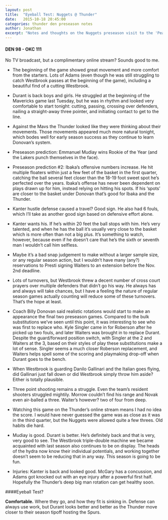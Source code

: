 ```yaml
---
layout: post
title:  "Eyeball Test: Nuggets @ Thunder"
date:   2015-10-18 20:45:00
categories: thunder den preseason notes
author: Jonathan
excerpt: "Notes and thoughts on the Nuggets preseason visit to the 'Peake..."
---
```


#### DEN 98 - OKC 111

No TV broadcast, but a complimentary online stream? Sounds good to me.

- The beginning of the game showed great movement and more comfort from the starters. Lots of Adams (even though he was still struggling to catch Westbrook passes at the beginning of the game), including a beautiful find of a cutting Westbrook.

- Durant is back boys and girls. He struggled at the beginning of the Mavericks game last Tuesday, but he was in rhythm and looked very comfortable to start tonight: cutting, passing, crossing over defenders, nailing a straight-away three pointer, and initiating contact to get to the line.

- Against the Mavs the Thunder looked like they were thinking about their movements. Those movements appeared much more natural tonight, which bodes well for early season success as they continue to learn Donovan’s system.

- Preseason prediction: Emmanuel Mudiay wins Rookie of the Year (and the Lakers punch themselves in the face).

- Preseason prediction #2: Ibaka’s offensive numbers increase. He hit multiple floaters within just a few feet of the basket in the first quarter, catching the ball several feet closer than the 18-19 foot sweet spot he’s perfected over the years.  Ibaka’s offense has never been dependent on plays drawn up for him, instead relying on hitting his spots. If his ‘spots’ are closer to the basket under Donovan that’s good for Ibaka and the Thunder.

- Kanter hustle defense caused a travel? Good sign. He also had 6 fouls, which I’ll take as another good sign based on defensive effort alone.

- Kanter wants his. If he’s within 20 feet the ball stops with him. He’s very talented, and when he has the ball it’s usually very close to the basket which is more often than not a big plus. It’s something to watch, however, because even if he doesn’t care that he’s the sixth or seventh man I wouldn’t call him selfless.

- Maybe it’s a bad snap judgement to make without a larger sample size, or any regular season action, but I wouldn’t have many (any?) reservations to Presti signing Waiters to an extension before the Nov. 2nd deadline.

- Lots of turnovers, but Westbrook threw a decent number of cross court prayers over multiple defenders that didn’t go his way. He always has and always will take chances, but I have a feeling the nature of regular season games actually counting will reduce some of these turnovers. That’s the hope at least.

- Coach Billy Donovan said realistic rotations would start to make an appearance the final two preseason games. Compared to the bulk substitutions we’ve seen until this point, it was interesting to see who was first to replace who. Kyle Singler came in for Roberson after he picked up two fouls, and later Waiters was brought in to replace Durant. Despite the guard/forward position switch, with Singler at the 2 and Waiters at the 3, based on their styles of play these substitutions make a lot of sense. Singler seems a much closer Roberson replacement, and Waiters helps spell some of the scoring and playmaking drop-off when Durant goes to the bench.

- When Westbrook is guarding Danilo Gallinari and the Italian goes flying, did Gallinari just fall down or did Westbrook simply throw him aside? Either is totally plausible.

- Three point shooting remains a struggle. Even the team’s resident shooters struggled mightily. Morrow couldn’t find his range and Novak even air-balled a three. Waiter’s however? two of four from deep.

- Watching this game on the Thunder’s online stream means I had no idea the score. I would have never guessed the game was as close as it was in the third quarter, but the Nuggets were allowed quite a few threes. Old habits die hard.

- Mudiay is good. Durant is better. He’s definitely back and that is very, very good to see. The Westbrook triple-double machine we became acquainted with last season also continues to be on display. The heads of the hydra now know their individual potentials, and working together doesn’t seem to be reducing that in any way. This season is going to be fun.

- Injuries: Kanter is back and looked good. McGary has a concussion, and Adams got knocked out with an eye injury after a powerful first half. Hopefully the Thunder’s deep big man rotation can get healthy soon.

####Eyeball Test?

**Comfortable.** Where they go, and how they fit is sinking in. Defense can always use work, but Durant looks better and better as the Thunder move closer to their season tipoff hosting the Spurs.